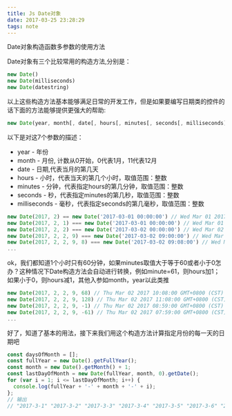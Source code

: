 ```yaml
---
title: Js Date对象
date: 2017-03-25 23:28:29
tags: note
---
```


Date对象构造函数多参数的使用方法
<!--more-->

Date对象有三个比较常用的构造方法,分别是：
```javascript
new Date()
new Date(milliseconds)
new Date(datestring)
```
以上这些构造方法基本能够满足日常的开发工作，但是如果要编写日期类的控件的话下面的方法能够提供更强大的帮助:
```javascript
new Date(year, month[, date[, hours[, minutes[, seconds[, milliseconds]]]]])
```
以下是对这7个参数的描述：
* year - 年份
* month - 月份, 计数从0开始，0代表1月，11代表12月
* date - 日期,代表当月的第几天
* hours - 小时，代表当天的第几个小时，取值范围：整数
* minutes - 分钟，代表指定hours的第几分钟，取值范围：整数
* seconds - 秒，代表指定minutes的第几秒，取值范围：整数
* milliseconds - 毫秒，代表指定seconds的第几毫秒，取值范围：整数

```javascript
new Date(2017, 2) == new Date('2017-03-01 00:00:00') // Wed Mar 01 2017 00:00:00 GMT+0800 (CST) 2017年3月1日
new Date(2017, 2, 1) === new Date('2017-03-01 00:00:00') // Wed Mar 01 2017 00:00:00 GMT+0800 (CST) 2017年3月1日
new Date(2017, 2, 2) === new Date('2017-03-02 00:00:00') // Wed Mar 02 2017 00:00:00 GMT+0800 (CST) 2017年3月2日
new Date(2017, 2, 2, 9) === new Date('2017-03-02 09:00:00') // Wed Mar 02 2017 09:00:00 GMT+0800 (CST) 2017年3月2日09点
new Date(2017, 2, 2, 9, 8) === new Date('2017-03-02 09:08:00') // Wed Mar 02 2017 09:08:00 GMT+0800 (CST) 2017年3月2日09点08分
...
```
ok，我们都知道1个小时只有60分钟，如果minutes取值大于等于60或者小于0怎办？这种情况下Date构造方法会自动进行转换，例如minute=61，则hours加1；如果小于0，则hours减1，其他入参如month，year以此类推
```javascript
new Date(2017, 2, 2, 9, 68) // Thu Mar 02 2017 10:08:00 GMT+0800 (CST)
new Date(2017, 2, 2, 9, 128) // Thu Mar 02 2017 11:08:00 GMT+0800 (CST)
new Date(2017, 2, 2, 9, -1) // Thu Mar 02 2017 08:59:00 GMT+0800 (CST)
new Date(2017, 2, 2, 9, -61) // Thu Mar 02 2017 07:59:00 GMT+0800 (CST)
...
```
好了，知道了基本的用法，接下来我们用这个构造方法计算指定月份的每一天的日期吧
```javascript
const daysOfMonth = [];
const fullYear = new Date().getFullYear();
const month = new Date().getMonth() + 1;
const lastDayOfMonth = new Date(fullYear, month, 0).getDate();
for (var i = 1; i <= lastDayOfMonth; i++) {
  console.log(fullYear + '-' + month + '-' + i);
};
// 输出
// "2017-3-1" "2017-3-2" "2017-3-3" "2017-3-4" "2017-3-5" "2017-3-6" "2017-3-7" "2017-3-8" "2017-3-9" "2017-3-10" "2017-3-11" "2017-3-12" "2017-3-13" "2017-3-14" "2017-3-15" "2017-3-16" "2017-3-17" "2017-3-18" "2017-3-19" "2017-3-20" "2017-3-21" "2017-3-22" "2017-3-23" "2017-3-24" "2017-3-25" "2017-3-26" "2017-3-27" "2017-3-28" "2017-3-29" "2017-3-30" "2017-3-31"
```
